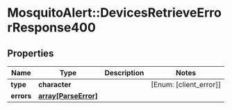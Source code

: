 # MosquitoAlert::DevicesRetrieveErrorResponse400


## Properties
Name | Type | Description | Notes
------------ | ------------- | ------------- | -------------
**type** | **character** |  | [Enum: [client_error]] 
**errors** | [**array[ParseError]**](ParseError.md) |  | 


